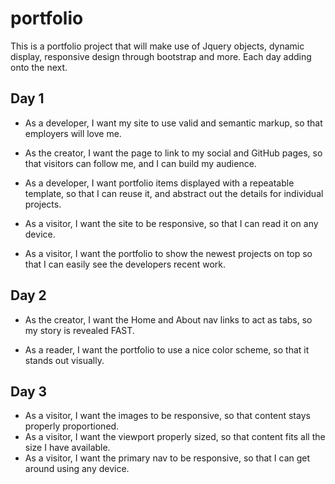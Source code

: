 portfolio
=========

This is a portfolio project that will make use of Jquery objects, dynamic display, responsive design through bootstrap and more. Each day adding onto the next.

Day 1
-----
* As a developer, I want my site to use valid and semantic markup, so that employers will love me.
* As the creator, I want the page to link to my social and GitHub pages, so that visitors can follow me, and I can build my audience.
* As a developer, I want portfolio items displayed with a repeatable template, so that I can reuse it, and abstract out the details for individual projects.

* As a visitor, I want the site to be responsive, so that I can read it on any device.
* As a visitor, I want the portfolio to show the newest projects on top so that I can easily see the developers recent work.

Day 2
-----
* As the creator, I want the Home and About nav links to act as tabs, so my story is revealed FAST.

* As a reader, I want the portfolio to use a nice color scheme, so that it stands out visually.

Day 3
-----
* As a visitor, I want the images to be responsive, so that content stays properly proportioned.
* As a visitor, I want the viewport properly sized, so that content fits all the size I have available.
* As a visitor, I want the primary nav to be responsive, so that I can get around using any device.
